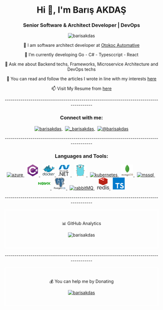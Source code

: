 <div align="center">
  <h1 align="center">Hi 👋, I'm Barış AKDAŞ</h1>
  <h3 align="center">Senior Software & Architect Developer | DevOps</h3>

  <p align="center"> <img src="https://komarev.com/ghpvc/?username=barisakdsas&label=Profile%20views&color=0e75b6&style=flat" alt="barisakdas" /> </p>
</div>

<div align="center">
  <p align="center">🎯 I am software architect developer at <a href="https://www.otokoc.com.tr/" target="blank">Otokoc Automative</a></p>
  <p align="center">🔭 I’m currently developing Go - C# - Typesccript - React</p>
  <p align="center">💬 Ask me about Backend techs, Frameworks, Microservice Architecture and DevOps techs</p>
  <p align="center">📝 You can read and follow the articles I wrote in line with my interests <a href="https://medium.com/@barisakdas">here</a></p>
  <p align="center">📫 Visit My Resume from <a href="http://iambarisakdas.com/" target="blank">here</a></p>
</div>

<p align="center"> ----------------------------------------------------------------------------------------- </p>

<div align="center">
  <h3 align="center">Connect with me:</h3>
  <p align="center">
    <a href="https://www.linkedin.com/in/barisakdas/" target="blank">
      <img align="center" src="https://raw.githubusercontent.com/rahuldkjain/github-profile-readme-generator/master/src/images/icons/Social/linked-in-alt.svg" alt="barisakdas" height="30" width="40" />
    </a>
    &nbsp;
    <a href="https://www.instagram.com/_barisakdas/" target="blank">
      <img align="center" src="https://raw.githubusercontent.com/rahuldkjain/github-profile-readme-generator/master/src/images/icons/Social/instagram.svg" alt="_barisakdas" height="30" width="40" />
    </a>
    &nbsp;
    <a href="https://medium.com/@barisakdas" target="blank">
      <img align="center" src="https://raw.githubusercontent.com/rahuldkjain/github-profile-readme-generator/master/src/images/icons/Social/medium.svg" alt="@barisakdas" height="30" width="40" />
    </a>
  </p>
</div>

<p align="center"> ----------------------------------------------------------------------------------------- </p>

<div align="center">
  <h3 align="center">Languages and Tools:</h3>
  <p align="center"> 
    <a href="https://azure.microsoft.com/en-in/" target="_blank" rel="noreferrer"> 
      <img src="https://www.vectorlogo.zone/logos/microsoft_azure/microsoft_azure-icon.svg" alt="azure" width="40" height="40"/> 
    </a> 
    &nbsp;
    <a href="https://www.w3schools.com/cs/" target="_blank" rel="noreferrer"> 
      <img src="https://raw.githubusercontent.com/devicons/devicon/master/icons/csharp/csharp-original.svg" alt="csharp" width="40" height="40"/> 
    </a> 
    &nbsp;
    <a href="https://www.docker.com/" target="_blank" rel="noreferrer"> 
      <img src="https://raw.githubusercontent.com/devicons/devicon/master/icons/docker/docker-original-wordmark.svg" alt="docker" width="40" height="40"/> 
    </a> 
    &nbsp;
    <a href="https://dotnet.microsoft.com/" target="_blank" rel="noreferrer"> 
      <img src="https://raw.githubusercontent.com/devicons/devicon/master/icons/dot-net/dot-net-original-wordmark.svg" alt="dotnet" width="40" height="40"/> 
    </a> 
    &nbsp;
    <a href="https://golang.org" target="_blank" rel="noreferrer"> 
      <img src="https://raw.githubusercontent.com/devicons/devicon/master/icons/go/go-original.svg" alt="go" width="40" height="40"/> 
    </a> 
    &nbsp;
    <a href="https://kubernetes.io" target="_blank" rel="noreferrer"> 
      <img src="https://www.vectorlogo.zone/logos/kubernetes/kubernetes-icon.svg" alt="kubernetes" width="40" height="40"/> 
    </a> 
    &nbsp;
    <a href="https://www.mongodb.com/" target="_blank" rel="noreferrer"> 
      <img src="https://raw.githubusercontent.com/devicons/devicon/master/icons/mongodb/mongodb-original-wordmark.svg" alt="mongodb" width="40" height="40"/> 
    </a> 
    &nbsp;
    <a href="https://www.microsoft.com/en-us/sql-server" target="_blank" rel="noreferrer"> 
      <img src="https://www.svgrepo.com/show/303229/microsoft-sql-server-logo.svg" alt="mssql" width="40" height="40"/> 
    </a> 
    &nbsp;
    <a href="https://www.nginx.com" target="_blank" rel="noreferrer"> 
      <img src="https://raw.githubusercontent.com/devicons/devicon/master/icons/nginx/nginx-original.svg" alt="nginx" width="40" height="40"/> 
    </a> 
    &nbsp;
    <a href="https://www.postgresql.org" target="_blank" rel="noreferrer"> 
      <img src="https://raw.githubusercontent.com/devicons/devicon/master/icons/postgresql/postgresql-original-wordmark.svg" alt="postgresql" width="40" height="40"/> 
    </a> 
    &nbsp;
    <a href="https://www.rabbitmq.com" target="_blank" rel="noreferrer"> 
      <img src="https://www.vectorlogo.zone/logos/rabbitmq/rabbitmq-icon.svg" alt="rabbitMQ" width="40" height="40"/> 
    </a> 
    &nbsp;
    <a href="https://redis.io" target="_blank" rel="noreferrer"> 
      <img src="https://raw.githubusercontent.com/devicons/devicon/master/icons/redis/redis-original-wordmark.svg" alt="redis" width="40" height="40"/> 
    </a> 
    &nbsp;
    <a href="https://www.typescriptlang.org/" target="_blank" rel="noreferrer"> 
      <img src="https://raw.githubusercontent.com/devicons/devicon/master/icons/typescript/typescript-original.svg" alt="typescript" width="40" height="40"/> 
    </a> 
  </p> 
</div>

<p align="center"> ----------------------------------------------------------------------------------------- </p>

<div align="center" style="border: 2px solid white; text-align: center; padding: 20px;">
  <p>
    <span>📊 GitHub Analytics</span>
  </p>
  <p>
    <img align="center" src="https://github-readme-stats.vercel.app/api?username=barisakdas&show_icons=true&locale=en" alt="barisakdas" />
  </p>
</div>

<p align="center"> ----------------------------------------------------------------------------------------- </p>

<div align="center" style="border: 2px solid white; text-align: center; padding: 20px;">
  <p>
    <span>💰 You can help me by Donating</span>
  </p>
  <p>
    <a href="https://buymeacoffee.com/barisakdas">
      <img src="https://img.shields.io/badge/Buy%20Me%20a%20Coffee-ffdd00?style=for-the-badge&logo=buy-me-a-coffee&logoColor=black" alt="barisakdas" />
    </a>
  </p>
</div>
